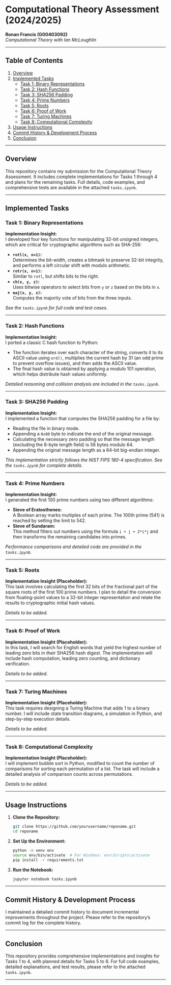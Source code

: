 # Computational Theory Assessment (2024/2025)

**Ronan Francis (G00403092)**  
*Computational Theory with Ian McLoughlin*

---

## Table of Contents

1. [Overview](#overview)
2. [Implemented Tasks](#implemented-tasks)
   - [Task 1: Binary Representations](#task-1-binary-representations)
   - [Task 2: Hash Functions](#task-2-hash-functions)
   - [Task 3: SHA256 Padding](#task-3-sha256-padding)
   - [Task 4: Prime Numbers](#task-4-prime-numbers)
   - [Task 5: Roots](#task-5-roots)
   - [Task 6: Proof of Work](#task-6-proof-of-work)
   - [Task 7: Turing Machines](#task-7-turing-machines)
   - [Task 8: Computational Complexity](#task-8-computational-complexity)
3. [Usage Instructions](#usage-instructions)
4. [Commit History & Development Process](#commit-history)
5. [Conclusion](#conclusion)

---

## Overview

This repository contains my submission for the Computational Theory Assessment. It includes complete implementations for Tasks 1 through 4 and plans for the remaining tasks. Full details, code examples, and comprehensive tests are available in the attached `tasks.ipynb`.

---

## Implemented Tasks

### Task 1: Binary Representations

**Implementation Insight:**  
I developed four key functions for manipulating 32-bit unsigned integers, which are critical for cryptographic algorithms such as SHA-256:
- **`rotl(x, n=1)`:**  
  Determines the bit-width, creates a bitmask to preserve 32-bit integrity, and performs a left circular shift with modulo arithmetic.
- **`rotr(x, n=1)`:**  
  Similar to `rotl`, but shifts bits to the right.
- **`ch(x, y, z)`:**  
  Uses bitwise operators to select bits from `y` or `z` based on the bits in `x`.
- **`maj(x, y, z)`:**  
  Computes the majority vote of bits from the three inputs.

*See the `tasks.ipynb` for full code and test cases.*

---

### Task 2: Hash Functions

**Implementation Insight:**  
I ported a classic C hash function to Python:
- The function iterates over each character of the string, converts it to its ASCII value using `ord()`, multiplies the current hash by 31 (an odd prime to prevent overflow issues), and then adds the ASCII value.
- The final hash value is obtained by applying a modulo 101 operation, which helps distribute hash values uniformly.

*Detailed reasoning and collision analysis are included in the `tasks.ipynb`.*

---

### Task 3: SHA256 Padding

**Implementation Insight:**  
I implemented a function that computes the SHA256 padding for a file by:
- Reading the file in binary mode.
- Appending a `0x80` byte to indicate the end of the original message.
- Calculating the necessary zero padding so that the message length (excluding the 8-byte length field) is 56 bytes modulo 64.
- Appending the original message length as a 64-bit big-endian integer.

*This implementation strictly follows the NIST FIPS 180-4 specification. See the `tasks.ipynb` for complete details.*

---

### Task 4: Prime Numbers

**Implementation Insight:**  
I generated the first 100 prime numbers using two different algorithms:
- **Sieve of Eratosthenes:**  
  A Boolean array marks multiples of each prime. The 100th prime (541) is reached by setting the limit to 542.
- **Sieve of Sundaram:**  
  This method filters out numbers using the formula `i + j + 2*i*j` and then transforms the remaining candidates into primes.

*Performance comparisons and detailed code are provided in the `tasks.ipynb`.*

---

### Task 5: Roots

**Implementation Insight (Placeholder):**  
This task involves calculating the first 32 bits of the fractional part of the square roots of the first 100 prime numbers. I plan to detail the conversion from floating-point values to a 32-bit integer representation and relate the results to cryptographic initial hash values.

*Details to be added.*

---

### Task 6: Proof of Work

**Implementation Insight (Placeholder):**  
In this task, I will search for English words that yield the highest number of leading zero bits in their SHA256 hash digest. The implementation will include hash computation, leading zero counting, and dictionary verification.

*Details to be added.*

---

### Task 7: Turing Machines

**Implementation Insight (Placeholder):**  
This task requires designing a Turing Machine that adds 1 to a binary number. I will include state transition diagrams, a simulation in Python, and step-by-step execution details.

*Details to be added.*

---

### Task 8: Computational Complexity

**Implementation Insight (Placeholder):**  
I will implement bubble sort in Python, modified to count the number of comparisons for sorting each permutation of a list. The task will include a detailed analysis of comparison counts across permutations.

*Details to be added.*

---

## Usage Instructions

1. **Clone the Repository:**
    ```bash
    git clone https://github.com/yourusername/reponame.git
    cd reponame
    ```
2. **Set Up the Environment:**
    ```bash
    python -m venv env
    source env/bin/activate  # For Windows: env\Scripts\activate
    pip install -r requirements.txt
    ```
3. **Run the Notebook:**
    ```bash
    jupyter notebook tasks.ipynb
    ```

---

## Commit History & Development Process

I maintained a detailed commit history to document incremental improvements throughout the project. Please refer to the repository’s commit log for the complete history.

---

## Conclusion

This repository provides comprehensive implementations and insights for Tasks 1 to 4, with planned details for Tasks 5 to 8. For full code examples, detailed explanations, and test results, please refer to the attached `tasks.ipynb`.

---
